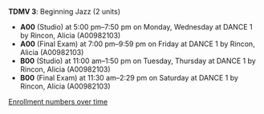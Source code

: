 **TDMV 3**: Beginning Jazz (2 units)

- **A00** (Studio) at 5:00 pm–7:50 pm on Monday, Wednesday at DANCE 1 by Rincon, Alicia (A00982103)
- **A00** (Final Exam) at 7:00 pm–9:59 pm on Friday at DANCE 1 by Rincon, Alicia (A00982103)
- **B00** (Studio) at 11:00 am–1:50 pm on Tuesday, Thursday at DANCE 1 by Rincon, Alicia (A00982103)
- **B00** (Final Exam) at 11:30 am–2:29 pm on Saturday at DANCE 1 by Rincon, Alicia (A00982103)

[Enrollment numbers over time](./TDMV3.tsv)
